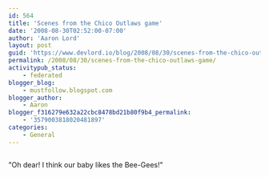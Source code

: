 ```yaml
---
id: 564
title: 'Scenes from the Chico Outlaws game'
date: '2008-08-30T02:52:00-07:00'
author: 'Aaron Lord'
layout: post
guid: 'https://www.devlord.io/blog/2008/08/30/scenes-from-the-chico-outlaws-game/'
permalink: /2008/08/30/scenes-from-the-chico-outlaws-game/
activitypub_status:
    - federated
blogger_blog:
    - mustfollow.blogspot.com
blogger_author:
    - Aaron
blogger_f316279e632a22cbc8478bd21b80f9b4_permalink:
    - '3579003818020481897'
categories:
    - General
---
```


<p class="mobile-photo"><a href="/blog/wp-content/uploads/2011/10/photo-718930.jpg"><img src="/blog/wp-content/uploads/2011/10/photo-718930.jpg?w=225" border="0" alt="" /></a></p>"Oh dear! I think our baby likes the Bee-Gees!"<div class="blogger-post-footer"><img width='1' height='1' src='' alt='' /></div>